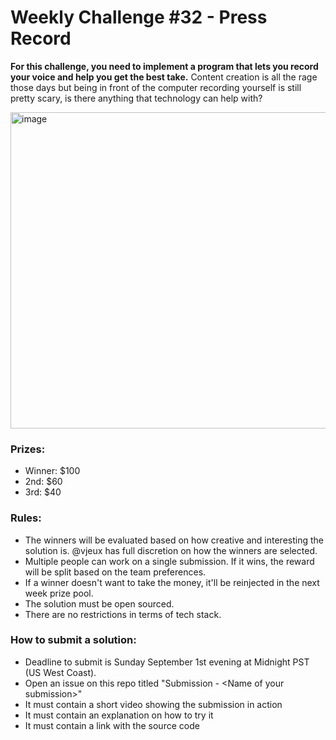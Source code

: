 # Weekly Challenge #32 - Press Record

**For this challenge, you need to implement a program that lets you record your voice and help you get the best take.** Content creation is all the rage those days but being in front of the computer recording yourself is still pretty scary, is there anything that technology can help with?

<img width="506" alt="image" src="https://github.com/user-attachments/assets/822bf29e-58f3-456b-b63b-161d51bf60d2">

### Prizes:
* Winner: $100
* 2nd: $60
* 3rd: $40

### Rules:
* The winners will be evaluated based on how creative and interesting the solution is. @vjeux has full discretion on how the winners are selected.
* Multiple people can work on a single submission. If it wins, the reward will be split based on the team preferences.
* If a winner doesn't want to take the money, it'll be reinjected in the next week prize pool.
* The solution must be open sourced.
* There are no restrictions in terms of tech stack.

### How to submit a solution:
* Deadline to submit is Sunday September 1st evening at Midnight PST (US West Coast).
* Open an issue on this repo titled "Submission - &lt;Name of your submission&gt;"
* It must contain a short video showing the submission in action
* It must contain an explanation on how to try it
* It must contain a link with the source code

